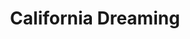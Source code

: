 ---
number: "18"
title: "California Dreaming"
pubDate: "2015-10-05"
description: "TEXT"
enclosure_link: "TEXT"
enclosure_length: "TEXT"
duration: "TEXT"
published: "false"
---